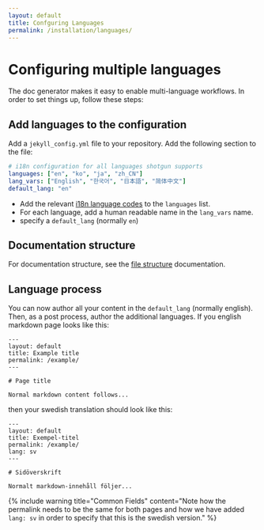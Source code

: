 ```yaml
---
layout: default
title: Confguring Languages
permalink: /installation/languages/
---
```


# Configuring multiple languages

The doc generator makes it easy to enable multi-language workflows. In order to set things up, follow these steps:

## Add languages to the configuration

Add a `jekyll_config.yml` file to your repository. Add the following section to the file:

```yaml
# i18n configuration for all languages shotgun supports
languages: ["en", "ko", "ja", "zh_CN"]
lang_vars: ["English", "한국어", "日本語", "简体中文"]
default_lang: "en"
```

- Add the relevant [i18n language codes](https://developer.chrome.com/webstore/i18n) to the `languages` list.
- For each language, add a human readable name in the `lang_vars` name.
- specify a `default_lang` (normally `en`)

## Documentation structure

For documentation structure, see the [file structure](../authoring/toc/file-structure/) documentation.

## Language process

You can now author all your content in the `default_lang` (normally english). Then, as a post process, 
author the additional languages. If you english markdown page looks like this:

```
---
layout: default
title: Example title
permalink: /example/
---

# Page title

Normal markdown content follows...
```

then your swedish translation should look like this:

```
---
layout: default
title: Exempel-titel
permalink: /example/
lang: sv
---

# Sidöverskrift

Normalt markdown-innehåll följer...
```

{% include warning title="Common Fields" content="Note how the permalink needs to be the same for both pages and how we have added `lang: sv` in order to specify that this is the swedish version." %}




